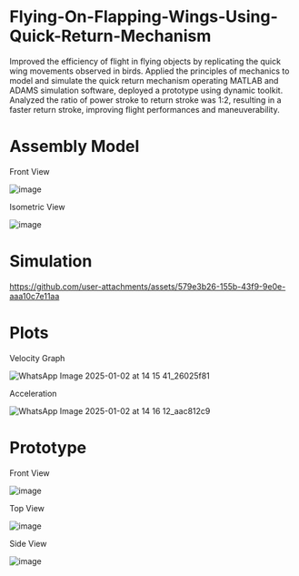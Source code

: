 # Flying-On-Flapping-Wings-Using-Quick-Return-Mechanism
Improved the efficiency of flight in flying objects by replicating the quick wing movements observed in birds. Applied the principles of mechanics to model and simulate the quick return mechanism operating MATLAB and ADAMS simulation software, deployed a prototype using dynamic toolkit. Analyzed the ratio of power stroke to return stroke was 1:2, resulting in a faster return stroke, improving flight performances and maneuverability.

# Assembly Model

Front View                               

![image](https://github.com/user-attachments/assets/77ec5104-629e-40e4-872a-b412199ce581)

Isometric View

![image](https://github.com/user-attachments/assets/043cecae-17dd-4f12-b199-597519df097e)

# Simulation

https://github.com/user-attachments/assets/579e3b26-155b-43f9-9e0e-aaa10c7e11aa

# Plots
Velocity Graph

![WhatsApp Image 2025-01-02 at 14 15 41_26025f81](https://github.com/user-attachments/assets/afe04474-c19a-478a-b0db-b552b50de1fe)

Acceleration

![WhatsApp Image 2025-01-02 at 14 16 12_aac812c9](https://github.com/user-attachments/assets/347aeb60-a8eb-4e0e-9bfd-a0d56f558374)

# Prototype
Front View 

![image](https://github.com/user-attachments/assets/6d0ceb3c-b2b4-4952-b9ad-d212674c533c)

Top View

![image](https://github.com/user-attachments/assets/addc634d-0975-41f1-92d5-20b9d6b73e41)

Side View

![image](https://github.com/user-attachments/assets/5d772efa-055b-4348-b635-a2d9f7f11131)





